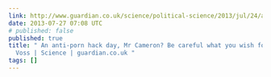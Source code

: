 ```yaml
---
link: http://www.guardian.co.uk/science/political-science/2013/jul/24/anti-porn-hackday-cameron
date: 2013-07-27 07:08 UTC
# published: false
published: true
title: " An anti-porn hack day, Mr Cameron? Be careful what you wish for | Georgina
  Voss | Science | guardian.co.uk "
tags: []
---
```



